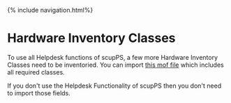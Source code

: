{% include navigation.html%}

# Hardware Inventory Classes
To use all Helpdesk functions of scupPS, a few more Hardware Inventory Classes need to be inventoried.
You can import [this mof file](https://raw.githubusercontent.com/RobinBeismann/scupPS/master/docs/assets/scupPS_hardwareInventory.mof) which includes all required classes.

If you don't use the Helpdesk Functionality of scupPS then you don't need to import those fields.
